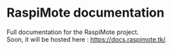 # RaspiMote documentation
Full documentation for the RaspiMote project.  
Soon, it will be hosted here : https://docs.raspimote.tk/.